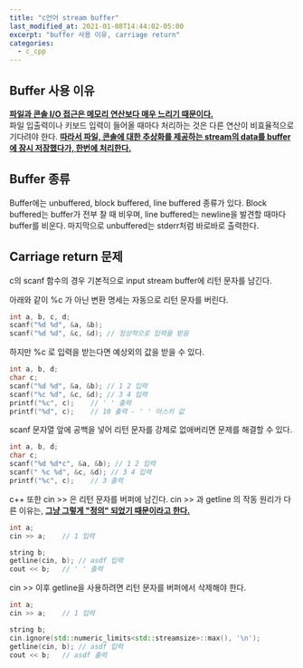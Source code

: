 ```yaml
---
title: "c언어 stream buffer"
last_modified_at: 2021-01-08T14:44:02-05:00
excerpt: "buffer 사용 이유, carriage return"
categories:
  - c_cpp
---
```


## Buffer 사용 이유
<a href="https://stackoverflow.com/questions/23298717/what-is-meant-by-stream-buffering" target="_blank"><b> 파일과 콘솔 I/O 접근은 메모리 연산보다 매우 느리기 때문이다. </b></a>  
파일 입출력이나 키보드 입력이 들어올 때마다 처리하는 것은 다른 연산이 비효율적으로 기다려야 한다.
<a href="https://stackoverflow.com/questions/33874548/c-what-is-the-need-of-both-buffer-and-stream" target="_blank"><b> 따라서 파일, 콘솔에 대한 추상화를 제공하는 stream의 data를 buffer에 잠시 저장했다가, 한번에 처리한다. </b></a>

## Buffer 종류
Buffer에는 unbuffered, block buffered, line buffered 종류가 있다. Block buffered는 buffer가 전부 찰 때 비우며, line buffered는 newline을 
발견할 때마다 buffer를 비운다. 마지막으로 unbuffered는 stderr처럼 바로바로 출력한다.

## Carriage return 문제
c의 scanf 함수의 경우 기본적으로 input stream buffer에 리턴 문자를 남긴다.  

아래와 같이 %c 가 아닌 변환 명세는 자동으로 리턴 문자를 버린다.
```c
int a, b, c, d;
scanf("%d %d", &a, &b);
scanf("%d %d", &c, &d); // 정상적으로 입력을 받음
```

하지만 %c 로 입력을 받는다면 예상외의 값을 받을 수 있다.
```c
int a, b, d;
char c;
scanf("%d %d", &a, &b); // 1 2 입력
scanf("%c %d", &c, &d); // 3 4 입력
printf("%c", c);	// ' ' 출력
printf("%d", c);	// 10 출력 - ' ' 아스키 값
```

scanf 문자열 앞에 공백을 넣어 리턴 문자를 강제로 없애버리면 문제를 해결할 수 있다.
```c
int a, b, d;
char c;
scanf("%d %d*c", &a, &b); // 1 2 입력
scanf(" %c %d", &c, &d); // 3 4 입력
printf("%c", c);	// 3 출력
```

c++ 또한 cin >> 은 리턴 문자를 버퍼에 남긴다. cin >> 과 getline 의 작동 원리가 다른 이유는,
<a href="https://stackoverflow.com/questions/28109679/why-does-cin-command-leaves-a-n-in-the-buffer" target="_blank"><b> 그냥 그렇게 "정의" 되었기 때문이라고 한다. </b></a>  
```c++
int a;
cin >> a;	 // 1 입력

string b;
getline(cin, b); // asdf 입력
cout << b;	 // ' ' 출력
```

cin >> 이후 getline을 사용하려면 리턴 문자를 버퍼에서 삭제해야 한다.
```c++
int a;
cin >> a;	 // 1 입력

string b;
cin.ignore(std::numeric_limits<std::streamsize>::max(), '\n');
getline(cin, b); // asdf 입력
cout << b;	 // asdf 출력
```

